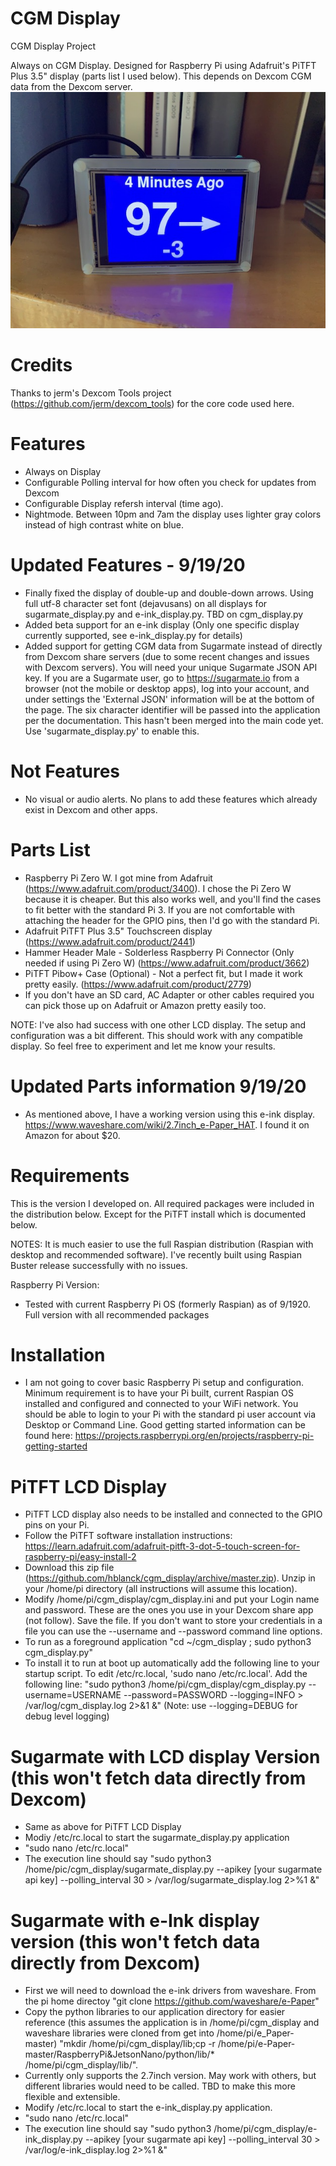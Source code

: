 # CGM Display
CGM Display Project

Always on CGM Display.  Designed for Raspberry Pi using Adafruit's PiTFT Plus 3.5" display (parts list I used below).
This depends on Dexcom CGM data from the Dexcom server.
![Alt text](IMG_0440.jpeg?raw=true "CGM Display")

# Credits

Thanks to jerm's Dexcom Tools project (https://github.com/jerm/dexcom_tools) for the core code used here.

# Features
- Always on Display
- Configurable Polling interval for how often you check for updates from Dexcom
- Configurable Display refersh interval (time ago).
- Nightmode.  Between 10pm and 7am the display uses lighter gray colors instead of high contrast white on blue.

# Updated Features - 9/19/20
- Finally fixed the display of double-up and double-down arrows.  Using full utf-8 character set font (dejavusans) on all displays for sugarmate_display.py and e-ink_display.py.  TBD on cgm_display.py
- Added beta support for an e-ink display (Only one specific display currently supported, see e-ink_display.py for details)
- Added support for getting CGM data from Sugarmate instead of directly from Dexcom share servers (due to some recent changes and issues with Dexcom servers).  You will need your unique Sugarmate JSON API key.  If you are a Sugarmate user, go to https://sugarmate.io from a browser (not the mobile or desktop apps), log into your account, and under settings the 'External JSON' information will be at the bottom of the page.  The six character identifier will be passed into the application per the documentation.  This hasn't been merged into the main code yet.  Use 'sugarmate_display.py' to enable this.

# Not Features
- No visual or audio alerts.  No plans to add these features which already exist in Dexcom and other apps.

# Parts List

- Raspberry Pi Zero W.  I got mine from Adafruit (https://www.adafruit.com/product/3400).  I chose the Pi Zero W because it is cheaper.  But this also works well, and you'll find the cases to fit better with the standard Pi 3.  If you are not comfortable with attaching the header for the GPIO pins, then I'd go with the standard Pi.
- Adafruit PiTFT Plus 3.5" Touchscreen display (https://www.adafruit.com/product/2441)
- Hammer Header Male - Solderless Raspberry Pi Connector (Only needed if using Pi Zero W) (https://www.adafruit.com/product/3662)
- PiTFT Pibow+ Case (Optional) - Not a perfect fit, but I made it work pretty easily. (https://www.adafruit.com/product/2779)
- If you don't have an SD card, AC Adapter or other cables required you can pick those up on Adafruit or Amazon pretty easily too.

NOTE:  I've also had success with one other LCD display.  The setup and configuration was a bit different.  This should work with any compatible display.  So feel free to experiment and let me know your results.

# Updated Parts information 9/19/20
- As mentioned above, I have a working version using this e-ink display.  https://www.waveshare.com/wiki/2.7inch_e-Paper_HAT.  I found it on Amazon for about $20.

# Requirements
This is the version I developed on.  All required packages were included in the distribution below.  Except for the PiTFT install which is documented below.

NOTES:  It is much easier to use the full Raspian distribution (Raspian with desktop and recommended software).  I've recently built using Raspian Buster release successfully with no issues.

Raspberry Pi Version:
- Tested with current Raspberry Pi OS (formerly Raspian) as of 9/1920.  Full version with all recommended packages

# Installation
- I am not going to cover basic Raspberry Pi setup and configuration.  Minimum requirement is to have your Pi built, current Raspian OS installed and configured and connected to your WiFi network.  You should be able to login to your Pi with the standard pi user account via Desktop or Command Line.  Good getting started information can be found here: https://projects.raspberrypi.org/en/projects/raspberry-pi-getting-started

# PiTFT LCD Display
- PiTFT LCD display also needs to be installed and connected to the GPIO pins on your Pi.
- Follow the PiTFT software installation instructions: https://learn.adafruit.com/adafruit-pitft-3-dot-5-touch-screen-for-raspberry-pi/easy-install-2
- Download this zip file (https://github.com/hblanck/cgm_display/archive/master.zip).  Unzip in your /home/pi directory (all instructions will assume this location).
- Modify /home/pi/cgm_display/cgm_display.ini and put your Login name and password.  These are the ones you use in your Dexcom share app (not follow).  Save the file.  If you don't want to store your credentials in a file you can use the --username and --password command line options.
- To run as a foreground application "cd ~/cgm_display ; sudo python3 cgm_display.py"
- To install it to run at boot up automatically add the following line to your startup script.  To edit /etc/rc.local, 'sudo nano /etc/rc.local'.
Add the following line: "sudo python3 /home/pi/cgm_display/cgm_display.py --username=USERNAME --password=PASSWORD --logging=INFO > /var/log/cgm_display.log 2>&1 &"
 (Note: use --logging=DEBUG for debug level logging)

# Sugarmate with LCD display Version (this won't fetch data directly from Dexcom)
- Same as above for PiTFT LCD Display
- Modiy /etc/rc.local to start the sugarmate_display.py application
- "sudo nano /etc/rc.local"
- The execution line should say "sudo python3 /home/pic/cgm_display/sugarmate_display.py --apikey [your sugarmate api key] --polling_interval 30 > /var/log/sugarmate_display.log 2>%1 &"

# Sugarmate with e-Ink display version (this won't fetch data directly from Dexcom)
- First we will need to download the e-ink drivers from waveshare.  From the pi home directoy "git clone https://github.com/waveshare/e-Paper"
- Copy the python libraries to our application directory for easier reference (this assumes the application is in /home/pi/cgm_display and waveshare libraries were cloned from get into /home/pi/e_Paper-master) "mkdir /home/pi/cgm_display/lib;cp -r /home/pi/e-Paper-master/RaspberryPi\&JetsonNano/python/lib/* /home/pi/cgm_display/lib/".
- Currently only supports the 2.7inch version.  May work with others, but different libraries would need to be called.  TBD to make this more flexible and extensible.
- Modify /etc/rc.local to start the e-ink_display.py application.
- "sudo nano /etc/rc.local"
- The execution line should say "sudo python3 /home/pi/cgm_display/e-ink_display.py --apikey [your sugarmate api key] --polling_interval 30 > /var/log/e-ink_display.log 2>%1 &"
